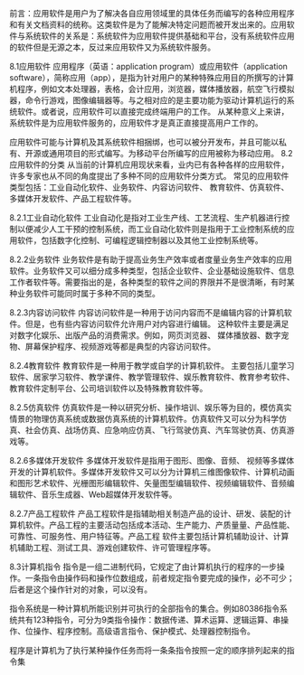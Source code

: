 前言：应用软件是用户为了解决各自应用领域里的具体任务而编写的各种应用程序和有关文档资料的统称。这类软件是为了能解决特定问题而被开发出来的。应用软件与系统软件的关系是：系统软件为应用软件提供基础和平台，没有系统软件应用的软件但是无源之本，反过来应用软件又为系统软件服务。

8.1应用软件
应用程序（英语：application program）或应用软件（application software），简称应用（app），是指为针对用户的某种特殊应用目的所撰写的计算机程序，例如文本处理器，表格，会计应用，浏览器，媒体播放器，航空飞行模拟器，命令行游戏，图像编辑器等。与之相对应的是主要功能为驱动计算机运行的系统软件。或者说，应用软件可以直接完成终端用户的工作。 从某种意义上来讲，系统软件是为应用软件服务的，应用软件才是真正直接提高用户工作的。

应用软件可能与计算机及其系统软件相捆绑，也可以被分开发布，并且可能以私有、开源或通用项目的形式编写。为移动平台所编写的应用被称为移动应用。
8.2应用软件的分类
从当前的计算机应用现状来看，业内已有各种各样的应用软件，许多专家也从不同的角度提出了多种不同的应用软件分类方式。
常见的应用软件类型包括：工业自动化软件、业务软件、内容访问软件、 教育软件、仿真软件、多媒体开发软件、产品工程软件等。

8.2.1工业自动化软件
工业自动化是指对工业生产线、工艺流程、生产机器进行控制以便减少人工干预的控制系统，而工业自动化软件则是指用于工业控制系统的应用软件，包括数字化控制、可编程逻辑控制器以及其他工业控制系统等。

8.2.2业务软件
业务软件是有助于提高业务生产效率或者度量业务生产效率的应用软件。业务软件又可以细分成多种类型，包括企业软件、企业基础设施软件、信息工作者软件等。需要指出的是，各种类型的软件之间的界限并不是很清晰，有时某种业务软件可能同时属于多种不同的类型。

8.2.3内容访问软件
内容访问软件是一种用于访问内容而不是编辑内容的计算机软件。但是，也有些内容访问软件允许用户对内容进行编辑。 这种软件主要是满足对数字化娱乐、出版产品的消费需求。例如，网页浏览器、 媒体播放器、数字宠物、屏幕保护程序、视频游戏等都是典型的内容访问软件。

8.2.4教育软件
教育软件是一种用于教学或自学的计算机软件。 主要包括儿童学习软件、居家学习软件、教学课件、教学管理软件、娱乐教育软件、教育参考软件、教育软件定制平台、公司培训软件以及特殊教育软件等。

8.2.5仿真软件
仿真软件是一种以研究分析、操作培训、娱乐等为目的，模仿真实情景的物理仿真系统或数据仿真系统的计算机软件。仿真软件又可以分为科学仿真、社会仿真、战场仿真、应急响应仿真、飞行驾驶仿真、汽车驾驶仿真、仿真游戏等。

8.2.6多媒体开发软件
多媒体开发软件是指用于图形、图像、音频、 视频等多媒体开发的计算机软件。多媒体开发软件又可以分为计算机三维图像软件、计算机动画和图形艺术软件、光栅图形编辑软件、矢量图型编辑软件、视频编辑软件、音频编辑软件、音乐生成器、Web超媒体开发软件等。

8.2.7产品工程软件
产品工程软件是指辅助相关制造产品的设计、研发、装配的计算机软件。产品工程的主要活动包括成本活动、生产能力、产质量量、产品性能、可靠性、可服务性、用户特征等。产品工程 软件主要包括计算机辅助设计、计算机辅助工程、测试工具、游戏创建软件、许可管理程序等。

8.3计算机指令
指令是一组二进制代码，它规定了由计算机执行的程序的一步操作。一条指令由操作码和操作位数组成，前者规定指令要完成的操作，必不可少；后者是这个操作针对的对象，可以没有。

指令系统是一种计算机所能识别并可执行的全部指令的集合。例如80386指令系统共有123种指令，可分为9类指令操作：数据传递、算术运算、逻辑运算、串操作、位操作、程序控制。高级语言指令、保护模式、处理器控制指令。

程序是计算机为了执行某种操作任务而将一条条指令按照一定的顺序排列起来的指令集